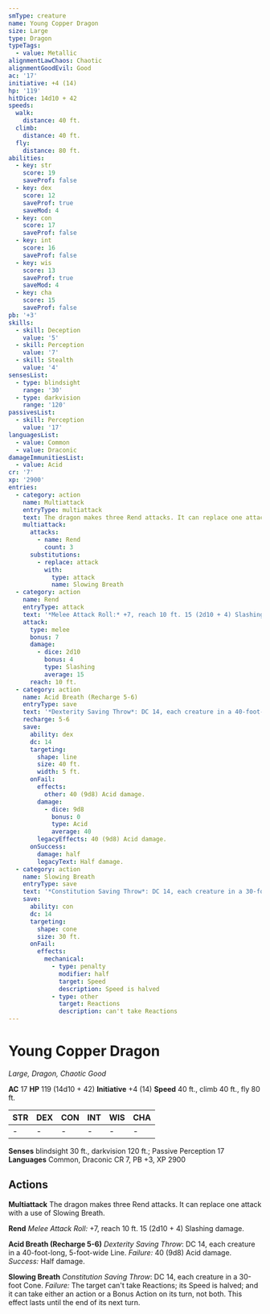 ```yaml
---
smType: creature
name: Young Copper Dragon
size: Large
type: Dragon
typeTags:
  - value: Metallic
alignmentLawChaos: Chaotic
alignmentGoodEvil: Good
ac: '17'
initiative: +4 (14)
hp: '119'
hitDice: 14d10 + 42
speeds:
  walk:
    distance: 40 ft.
  climb:
    distance: 40 ft.
  fly:
    distance: 80 ft.
abilities:
  - key: str
    score: 19
    saveProf: false
  - key: dex
    score: 12
    saveProf: true
    saveMod: 4
  - key: con
    score: 17
    saveProf: false
  - key: int
    score: 16
    saveProf: false
  - key: wis
    score: 13
    saveProf: true
    saveMod: 4
  - key: cha
    score: 15
    saveProf: false
pb: '+3'
skills:
  - skill: Deception
    value: '5'
  - skill: Perception
    value: '7'
  - skill: Stealth
    value: '4'
sensesList:
  - type: blindsight
    range: '30'
  - type: darkvision
    range: '120'
passivesList:
  - skill: Perception
    value: '17'
languagesList:
  - value: Common
  - value: Draconic
damageImmunitiesList:
  - value: Acid
cr: '7'
xp: '2900'
entries:
  - category: action
    name: Multiattack
    entryType: multiattack
    text: The dragon makes three Rend attacks. It can replace one attack with a use of Slowing Breath.
    multiattack:
      attacks:
        - name: Rend
          count: 3
      substitutions:
        - replace: attack
          with:
            type: attack
            name: Slowing Breath
  - category: action
    name: Rend
    entryType: attack
    text: '*Melee Attack Roll:* +7, reach 10 ft. 15 (2d10 + 4) Slashing damage.'
    attack:
      type: melee
      bonus: 7
      damage:
        - dice: 2d10
          bonus: 4
          type: Slashing
          average: 15
      reach: 10 ft.
  - category: action
    name: Acid Breath (Recharge 5-6)
    entryType: save
    text: '*Dexterity Saving Throw*: DC 14, each creature in a 40-foot-long, 5-foot-wide Line. *Failure:*  40 (9d8) Acid damage. *Success:*  Half damage.'
    recharge: 5-6
    save:
      ability: dex
      dc: 14
      targeting:
        shape: line
        size: 40 ft.
        width: 5 ft.
      onFail:
        effects:
          other: 40 (9d8) Acid damage.
        damage:
          - dice: 9d8
            bonus: 0
            type: Acid
            average: 40
        legacyEffects: 40 (9d8) Acid damage.
      onSuccess:
        damage: half
        legacyText: Half damage.
  - category: action
    name: Slowing Breath
    entryType: save
    text: '*Constitution Saving Throw*: DC 14, each creature in a 30-foot Cone. *Failure:*  The target can''t take Reactions; its Speed is halved; and it can take either an action or a Bonus Action on its turn, not both. This effect lasts until the end of its next turn.'
    save:
      ability: con
      dc: 14
      targeting:
        shape: cone
        size: 30 ft.
      onFail:
        effects:
          mechanical:
            - type: penalty
              modifier: half
              target: Speed
              description: Speed is halved
            - type: other
              target: Reactions
              description: can't take Reactions
---
```


# Young Copper Dragon
*Large, Dragon, Chaotic Good*

**AC** 17
**HP** 119 (14d10 + 42)
**Initiative** +4 (14)
**Speed** 40 ft., climb 40 ft., fly 80 ft.

| STR | DEX | CON | INT | WIS | CHA |
| --- | --- | --- | --- | --- | --- |
| - | - | - | - | - | - |

**Senses** blindsight 30 ft., darkvision 120 ft.; Passive Perception 17
**Languages** Common, Draconic
CR 7, PB +3, XP 2900

## Actions

**Multiattack**
The dragon makes three Rend attacks. It can replace one attack with a use of Slowing Breath.

**Rend**
*Melee Attack Roll:* +7, reach 10 ft. 15 (2d10 + 4) Slashing damage.

**Acid Breath (Recharge 5-6)**
*Dexterity Saving Throw*: DC 14, each creature in a 40-foot-long, 5-foot-wide Line. *Failure:*  40 (9d8) Acid damage. *Success:*  Half damage.

**Slowing Breath**
*Constitution Saving Throw*: DC 14, each creature in a 30-foot Cone. *Failure:*  The target can't take Reactions; its Speed is halved; and it can take either an action or a Bonus Action on its turn, not both. This effect lasts until the end of its next turn.
